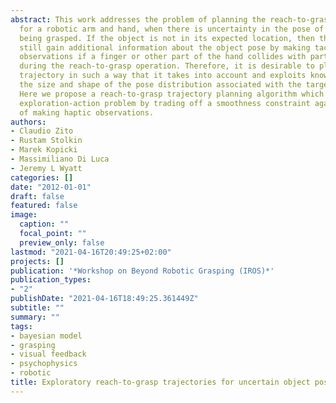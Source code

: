 ```yaml
---
abstract: This work addresses the problem of planning the reach-to-grasp trajectory
  for a robotic arm and hand, when there is uncertainty in the pose of the object
  being grasped. If the object is not in its expected location, then the robot may
  still gain additional information about the object pose by making tactile or haptic
  observations if a finger or other part of the hand collides with part of the object
  during the reach-to-grasp operation. Therefore, it is desirable to plan the reach-to-grasp
  trajectory in such a way that it takes into account and exploits knowledge about
  the size and shape of the pose distribution associated with the target pose uncertainty.
  Here we propose a reach-to-grasp trajectory planning algorithm which addresses this
  exploration-action problem by trading off a smoothness constraint against likelihood
  of making haptic observations.
authors:
- Claudio Zito
- Rustam Stolkin
- Marek Kopicki
- Massimiliano Di Luca
- Jeremy L Wyatt
categories: []
date: "2012-01-01"
draft: false
featured: false
image:
  caption: ""
  focal_point: ""
  preview_only: false
lastmod: "2021-04-16T20:49:25+02:00"
projects: []
publication: '*Workshop on Beyond Robotic Grasping (IROS)*'
publication_types:
- "2"
publishDate: "2021-04-16T18:49:25.361449Z"
subtitle: ""
summary: ""
tags:
- bayesian model
- grasping
- visual feedback
- psychophysics
- robotic
title: Exploratory reach-to-grasp trajectories for uncertain object poses
---
```

